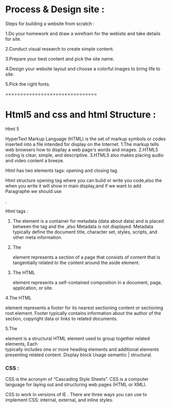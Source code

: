 
# Process & Design site :

Steps for building a website from scratch :

1.Do your homework and draw a wirefram for the webiste and take details for site.

2.Conduct visual research to create simple content.

3.Prepare your best content and pick the site name.

4.Design your website layout and choose a colorful images to bring life to site.

5.Pick the right fonts.

===============================

# Html5 and css and html Structure :

Html 5 

HyperText Markup Language (HTML) is the set of markup symbols or codes inserted into a file intended for display on the Internet.
1.The markup tells web browsers how to display a web page's words and images.
2.HTML5 coding is clear, simple, and descriptive.
3.HTML5 also makes placing audio and video content a breeze. 

Html has two elements tags: opening and closing tag.

Html structure opening tag <html></html> where you can bulid or write you code,also the <body></body> when you write it will show in main display,and if 
we want to add Paragraphe we should use <p></p>.

Html tags  :
1. The <head> element is a container for metadata (data about data) and is placed between the <html> tag and the <body>,also  Metadata is not displayed. 
Metadata typically define the document title, character set, styles, scripts, and other meta information.


2. The <aside> element represents a section of a page that consists of content that is tangentially related to the content around the aside element.

3. The HTML <article> element represents a self-contained composition in a document, page, application, or site.

4.The HTML <footer> element represents a footer for its nearest sectioning content or sectioning root element. 
Footer typically contains information about the author of the section, copyright data or links to related documents.

5.The <section> element is a structural HTML element used to group together related elements,
Each <section> typically includes one or more heading elements and additional elements presenting related content. Display block Usage semantic | structural.

# CSS :

CSS is the acronym of “Cascading Style Sheets”. CSS is a computer language for laying out and structuring web pages (HTML or XML).

CSS to work in versions of IE .
There are three ways you can use to implement CSS: internal, external, and inline styles. 
